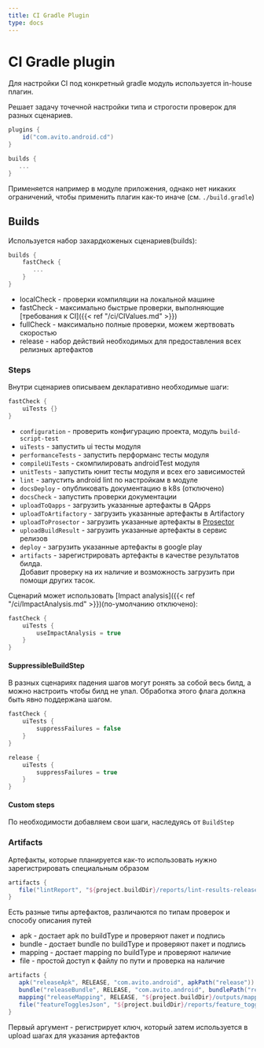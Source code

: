 ```yaml
---
title: CI Gradle Plugin
type: docs
---
```


# CI Gradle plugin

Для настройки CI под конкретный gradle модуль используется in-house плагин.

Решает задачу точечной настройки типа и строгости проверок для разных сценариев.

```groovy
plugins {
    id("com.avito.android.cd")
}

builds {
   ...
}
```

Применяется например в модуле приложения, однако нет никаких ограничений, чтобы применить плагин как-то иначе (см. `./build.gradle`)

## Builds

Используется набор захардкоженых сценариев(builds):

```groovy
builds {
    fastCheck {
       ...
    }
}
```

- localCheck - проверки компиляции на локальной машине
- fastCheck - максимально быстрые проверки, выполняющие [требования к CI]({{< ref "/ci/CIValues.md" >}})
- fullCheck - максимально полные проверки, можем жертвовать скоростью
- release - набор действий необходимых для предоставления всех релизных артефактов

### Steps

Внутри сценариев описываем декларативно необходимые шаги:

```groovy
fastCheck {
    uiTests {}
}
```

- `configuration` - проверить конфигурацию проекта, модуль `build-script-test`
- `uiTests` - запустить ui тесты модуля
- `performanceTests` - запустить перформанс тесты модуля
- `compileUiTests` - скомпилировать androidTest модуля
- `unitTests` - запустить юнит тесты модуля и всех его зависимостей
- `lint` - запустить android lint по настройкам в модуле
- `docsDeploy` - опубликовать документацию в k8s (отключено)
- `docsCheck` - запустить проверки документации
- `uploadToQapps` - загрузить указанные артефакты в QApps
- `uploadToArtifactory` - загрузить указанные артефакты в Artifactory
- `uploadToProsector` - загрузить указанные артефакты в [Prosector](http://links.k.avito.ru/cfxrREPBQ)
- `uploadBuildResult` - загрузить указанные артефакты в сервис релизов
- `deploy` - загрузить указанные артефакты в google play
- `artifacts` - зарегистрировать артефакты в качестве результатов билда.\
Добавит проверку на их наличие и возможность загрузить при помощи других тасок.

Сценарий может использовать [Impact analysis]({{< ref "/ci/ImpactAnalysis.md" >}})(по-умолчанию отключено):

```groovy
fastCheck {
    uiTests {
        useImpactAnalysis = true
    }
}
```

#### SuppressibleBuildStep

В разных сценариях падения шагов могут ронять за собой весь билд, а можно настроить чтобы билд не упал.
Обработка этого флага должна быть явно поддержана шагом. 

```groovy
fastCheck {
    uiTests { 
        suppressFailures = false 
    }
}

release {
    uiTests { 
        suppressFailures = true 
    }
}
```

#### Custom steps

По необходимости добавляем свои шаги, наследуясь от `BuildStep`

### Artifacts

Артефакты, которые планируется как-то использовать нужно зарегистрировать специальным образом

```groovy
artifacts {
   file("lintReport", "${project.buildDir}/reports/lint-results-release.html")
}
```

Есть разные типы артефактов, различаются по типам проверок и способу описания путей

- apk - достает apk по buildType и проверяют пакет и подпись
- bundle - достает bundle по buildType и проверяют пакет и подпись
- mapping - достает mapping по buildType и проверяют наличие
- file - простой доступ к файлу по пути и проверка на наличие

```groovy
artifacts {
   apk("releaseApk", RELEASE, "com.avito.android", apkPath("release")) { signature = releaseSha1 }
   bundle("releaseBundle", RELEASE, "com.avito.android", bundlePath("release")) { signature = releaseSha1 }
   mapping("releaseMapping", RELEASE, "${project.buildDir}/outputs/mapping/release/mapping.txt")
   file("featureTogglesJson", "${project.buildDir}/reports/feature_toggles.json")
}
```

Первый аргумент - регистрирует ключ, который затем используется в upload шагах для указания артефактов
